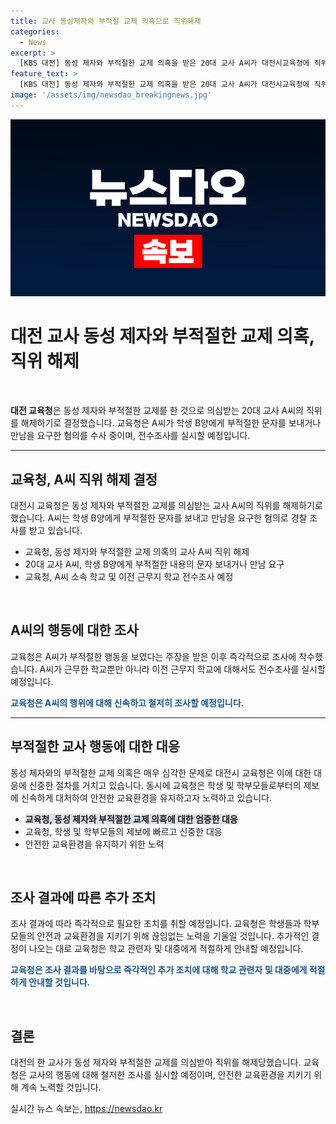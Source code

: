```yaml
---
title: 교사 동성제자와 부적절 교제 의혹으로 직위해제
categories:
  - News
excerpt: >
  [KBS 대전] 동성 제자와 부적절한 교제 의혹을 받은 20대 교사 A씨가 대전시교육청에 직위 해제되었습니다. 교육청은 B양에 대한 부적절한 문자 및 만남 요구 민원을 접수한 뒤 경찰에 수사를 의뢰했고, 내일부터 A씨의 근무 학교 및 이전 근무 학교에 대한 전수조사를 실시할 예정입니다.
feature_text: >
  [KBS 대전] 동성 제자와 부적절한 교제 의혹을 받은 20대 교사 A씨가 대전시교육청에 직위 해제되었습니다. 교육청은 B양에 대한 부적절한 문자 및 만남 요구 민원을 접수한 뒤 경찰에 수사를 의뢰했고, 내일부터 A씨의 근무 학교 및 이전 근무 학교에 대한 전수조사를 실시할 예정입니다.
image: '/assets/img/newsdao_breakingnews.jpg'
---
```


<p><img src="/assets/img/newsdao_breakingnews.jpg" alt="koreaapp 속보" /></p>

<h1>대전 교사 동성 제자와 부적절한 교제 의혹, 직위 해제</h1>

<p data-ke-size="size16">&nbsp;</p>

<p><b>대전 교육청</b>은 동성 제자와 부적절한 교제를 한 것으로 의심받는 20대 교사 A씨의 직위를 해제하기로 결정했습니다. 교육청은 A씨가 학생 B양에게 부적절한 문자를 보내거나 만남을 요구한 혐의를 수사 중이며, 전수조사를 실시할 예정입니다.</p>

<hr>

<h2 data-ke-size="size26">교육청, A씨 직위 해제 결정</h2>

<p>대전시 교육청은 동성 제자와 부적절한 교제를 의심받는 교사 A씨의 직위를 해제하기로 했습니다. A씨는 학생 B양에게 부적절한 문자를 보내고 만남을 요구한 혐의로 경찰 조사를 받고 있습니다.</p>

<ul>
  <li>교육청, 동성 제자와 부적절한 교제 의혹의 교사 A씨 직위 해제</li>
  <li>20대 교사 A씨, 학생 B양에게 부적절한 내용의 문자 보내거나 만남 요구</li>
  <li>교육청, A씨 소속 학교 및 이전 근무지 학교 전수조사 예정</li>
</ul>

<p data-ke-size="size16">&nbsp;</p>

<h2 data-ke-size="size26">A씨의 행동에 대한 조사</h2>

<p>교육청은 A씨가 부적절한 행동을 보였다는 주장을 받은 이후 즉각적으로 조사에 착수했습니다. A씨가 근무한 학교뿐만 아니라 이전 근무지 학교에 대해서도 전수조사를 실시할 예정입니다.</p>

<p><b><span style="color: #1a5490;">교육청은 A씨의 행위에 대해 신속하고 철저히 조사할 예정입니다.</span></b></p>

<hr>

<h2 data-ke-size="size26">부적절한 교사 행동에 대한 대응</h2>

<p>동성 제자와의 부적절한 교제 의혹은 매우 심각한 문제로 대전시 교육청은 이에 대한 대응에 신중한 절차를 거치고 있습니다. 동시에 교육청은 학생 및 학부모들로부터의 제보에 신속하게 대처하여 안전한 교육환경을 유지하고자 노력하고 있습니다.</p>

<ul>
  <li><b><span style="background-color: #21538527;">교육청, 동성 제자와 부적절한 교제 의혹에 대한 엄중한 대응</span></b></li>
  <li>교육청, 학생 및 학부모들의 제보에 빠르고 신중한 대응</li>
  <li>안전한 교육환경을 유지하기 위한 노력</li>
</ul>

<p data-ke-size="size16">&nbsp;</p>

<h2 data-ke-size="size26">조사 결과에 따른 추가 조치</h2>

<p>조사 결과에 따라 즉각적으로 필요한 조치를 취할 예정입니다. 교육청은 학생들과 학부모들의 안전과 교육환경을 지키기 위해 끊임없는 노력을 기울일 것입니다. 추가적인 결정이 나오는 대로 교육청은 학교 관련자 및 대중에게 적절하게 안내할 예정입니다.</p>

<p><b><span style="color: #1a5490;">교육청은 조사 결과를 바탕으로 즉각적인 추가 조치에 대해 학교 관련자 및 대중에게 적절하게 안내할 것입니다.</span></b></p>

<p data-ke-size="size16">&nbsp;</p>

<h2 data-ke-size="size26">결론</h2>

<p>대전의 한 교사가 동성 제자와 부적절한 교제를 의심받아 직위를 해제당했습니다. 교육청은 교사의 행동에 대해 철저한 조사를 실시할 예정이며, 안전한 교육환경을 지키기 위해 계속 노력할 것입니다.</p>
실시간 뉴스 속보는, <a href="https://newsdao.kr" rel="dofollow">https://newsdao.kr</a>


